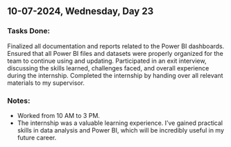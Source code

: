 ## 10-07-2024, Wednesday, Day 23
### Tasks Done:
Finalized all documentation and reports related to the Power BI dashboards.
Ensured that all Power BI files and datasets were properly organized for the team to continue using and updating.
Participated in an exit interview, discussing the skills learned, challenges faced, and overall experience during the internship.
Completed the internship by handing over all relevant materials to my supervisor.

### Notes:
- Worked from 10 AM to 3 PM.
- The internship was a valuable learning experience. I’ve gained practical skills in data analysis and Power BI, which will be incredibly useful in my future career.
    